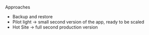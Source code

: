 
Approaches
- Backup and restore
- Pilot light -> small second version of the app, ready to be scaled
- Hot Site -> full second production version